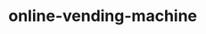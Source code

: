 # online-vending-machine

<!-- 1. In terminal run the following command 'psql postgres;'
You will now be inside psql in the postgres database.
Next, you will create a new database and user so that you're not using the default account. Run the following commands:
2. DROP USER IF EXISTS me;
3. CREATE ROLE me WITH LOGIN PASSWORD 'password';
4. ALTER ROLE me CREATEDB; -->
